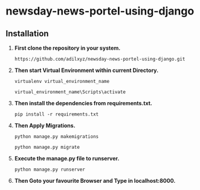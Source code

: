 # newsday-news-portel-using-django

## Installation

1. **First clone the repository in your system.**

   `https://github.com/adilxyz/newsday-news-portel-using-django.git`

2. **Then start Virtual Environment within current Directory.**

   `virtualenv virtual_environment_name`

   `virtual_environment_name\Scripts\activate`

3. **Then install the dependencies from requirements.txt.**

   `pip install -r requirements.txt`

4. **Then Apply Migrations.**

   `python manage.py makemigrations`

   `python manage.py migrate`

5. **Execute the manage.py file to runserver.**

   `python manage.py runserver`

6. **Then Goto your favourite Browser and Type in localhost:8000.**
